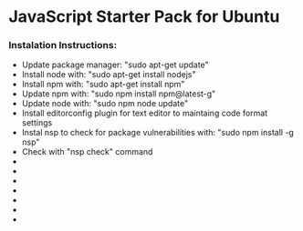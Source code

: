 <!DOCTYPE html>
<html>

<head></head>

<body>
    <h1>JavaScript Starter Pack for Ubuntu</h1>
    <h3>Instalation Instructions:</h3>
    <ul>
    <li>Update package manager: "sudo apt-get update"</li>
    <li>Install node with: "sudo apt-get install nodejs"</li>
    <li>Install npm with: "sudo apt-get install npm"</li>
    <li>Update npm with: "sudo npm install npm@latest-g"</li>
    <li>Update node with: "sudo npm node update"</li>
    <li>Install editorconfig plugin for text editor to maintaing code format settings</li>
    <li>Instal nsp to check for package vulnerabilities with: "sudo npm install -g nsp"</li>
    <li>Check with "nsp check" command</li>
        <li></li>
        <li></li>
        <li></li>
        <li></li>
        <li></li>
        <li></li>
        <li></li>
    </ul>
</body>
</html>
